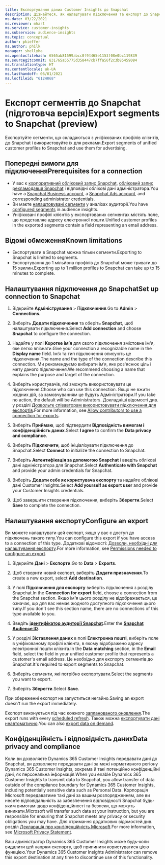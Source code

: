 ```yaml
---
title: Експортування даних Customer Insights до Snapchat
description: Дізнайтеся, як налаштувати підключення та експорт до Snapchat.
ms.date: 03/22/2021
ms.reviewer: mhart
ms.service: customer-insights
ms.subservice: audience-insights
ms.topic: conceptual
author: pkieffer
ms.author: philk
manager: shellyha
ms.openlocfilehash: 6565ab81599abcc0f94465e1153f08e0bc119839
ms.sourcegitcommit: 831765a55775d358447cb7ffa56f2c3b85459084
ms.translationtype: HT
ms.contentlocale: uk-UA
ms.lasthandoff: 06/01/2021
ms.locfileid: "6124068"
---
```

# <a name="export-segments-to-snapchat-preview"></a><span data-ttu-id="f2b17-103">Експорт сегментів до Snapchat (підготовча версія)</span><span class="sxs-lookup"><span data-stu-id="f2b17-103">Export segments to Snapchat (preview)</span></span>

<span data-ttu-id="f2b17-104">Експортуйте сегменти, що складаються з уніфікованих профілів клієнтів, до Snapchat і використовуйте їх для реклами.</span><span class="sxs-lookup"><span data-stu-id="f2b17-104">Export segments of unified customer profiles to Snapchat and use them for advertising.</span></span> 

## <a name="prerequisites-for-a-connection"></a><span data-ttu-id="f2b17-105">Попередні вимоги для підключення</span><span class="sxs-lookup"><span data-stu-id="f2b17-105">Prerequisites for a connection</span></span>

-   <span data-ttu-id="f2b17-106">У вас є [корпоративний обліковий запис Snapchat](https://business.snapchat.com/), [обліковий запис рекламодавця Snapchat](https://ads.snapchat.com/) і відповідні облікові дані адміністратора.</span><span class="sxs-lookup"><span data-stu-id="f2b17-106">You have a [Snapchat Business account](https://business.snapchat.com/), a [Snapchat Ads account](https://ads.snapchat.com/), and corresponding administrator credentials.</span></span>
-   <span data-ttu-id="f2b17-107">Ви маєте [налаштовувані сегменти](segments.md) у аналізах аудиторії.</span><span class="sxs-lookup"><span data-stu-id="f2b17-107">You have [configured segments](segments.md) in audience insights.</span></span>
-   <span data-ttu-id="f2b17-108">Уніфіковані профілі клієнтів у експортованих сегментах містять поле, що представляє адресу електронної пошти.</span><span class="sxs-lookup"><span data-stu-id="f2b17-108">Unified customer profiles in the exported segments contain a field representing an email address.</span></span>

## <a name="known-limitations"></a><span data-ttu-id="f2b17-109">Відомі обмеження</span><span class="sxs-lookup"><span data-stu-id="f2b17-109">Known limitations</span></span>

- <span data-ttu-id="f2b17-110">Експортувати в Snapchat можна тільки сегменти.</span><span class="sxs-lookup"><span data-stu-id="f2b17-110">Exporting to Snapchat is limited to segments.</span></span>
- <span data-ttu-id="f2b17-111">Експортування до 1 мільйона профілів до Snapchat може тривати до 15 хвилин.</span><span class="sxs-lookup"><span data-stu-id="f2b17-111">Exporting up to 1 million profiles to Snapchat can take up to 15 minutes to complete.</span></span> 

## <a name="set-up-connection-to-snapchat"></a><span data-ttu-id="f2b17-112">Налаштування підключення до Snapchat</span><span class="sxs-lookup"><span data-stu-id="f2b17-112">Set up connection to Snapchat</span></span>

1. <span data-ttu-id="f2b17-113">Відкрийте **Адміністрування** > **Підключення**.</span><span class="sxs-lookup"><span data-stu-id="f2b17-113">Go to **Admin** > **Connections**.</span></span>

1. <span data-ttu-id="f2b17-114">Виберіть **Додати підключення** та оберіть **Snapchat**, щоб налаштувати підключення.</span><span class="sxs-lookup"><span data-stu-id="f2b17-114">Select **Add connection** and choose **Snapchat** to configure the connection.</span></span>

1. <span data-ttu-id="f2b17-115">Надайте у полі **Коротке ім’я** для свого підключення змістовне ім'я, яке легко впізнати.</span><span class="sxs-lookup"><span data-stu-id="f2b17-115">Give your connection a recognizable name in the **Display name** field.</span></span> <span data-ttu-id="f2b17-116">Ім’я та тип підключення описують це підключення.</span><span class="sxs-lookup"><span data-stu-id="f2b17-116">The name and the type of the connection describe this connection.</span></span> <span data-ttu-id="f2b17-117">Ми рекомендуємо вибирати ім’я, яке роз'яснює ціль і мету даного підключення.</span><span class="sxs-lookup"><span data-stu-id="f2b17-117">We recommend choosing a name that explains the purpose and target of the connection.</span></span>

1. <span data-ttu-id="f2b17-118">Виберіть користувачів, які зможуть використовувати це підключення.</span><span class="sxs-lookup"><span data-stu-id="f2b17-118">Choose who can use this connection.</span></span> <span data-ttu-id="f2b17-119">Якщо не вжити жодних дій, за замовчуванням це будуть Адміністратори.</span><span class="sxs-lookup"><span data-stu-id="f2b17-119">If you take no action, the default will be Administrators.</span></span> <span data-ttu-id="f2b17-120">Докладніші відомості див. у розділі [Дозвольте співавторам використовувати підключення для експортів](connections.md#allow-contributors-to-use-a-connection-for-exports).</span><span class="sxs-lookup"><span data-stu-id="f2b17-120">For more information, see [Allow contributors to use a connection for exports](connections.md#allow-contributors-to-use-a-connection-for-exports).</span></span>

1. <span data-ttu-id="f2b17-121">Виберіть **Приймаю**, щоб підтвердити **Відповідність вимогам і конфіденційність даних**.</span><span class="sxs-lookup"><span data-stu-id="f2b17-121">Select **I agree** to confirm the **Data privacy and compliance**.</span></span>

1. <span data-ttu-id="f2b17-122">Виберіть **Підключити**, щоб ініціалізувати підключення до Snapchat.</span><span class="sxs-lookup"><span data-stu-id="f2b17-122">Select **Connect** to initialize the connection to Snapchat.</span></span>

1. <span data-ttu-id="f2b17-123">Виберіть **Автентифікація за допомогою Snapchat** і введіть облікові дані адміністратора для Snapchat.</span><span class="sxs-lookup"><span data-stu-id="f2b17-123">Select **Authenticate with Snapchat** and provide your admin credentials for Snapchat.</span></span> 

1. <span data-ttu-id="f2b17-124">Виберіть **Додати себе як користувача експорту** та надайте облікові дані Customer Insights.</span><span class="sxs-lookup"><span data-stu-id="f2b17-124">Select **Add yourself as export user** and provide your Customer Insights credentials.</span></span>

1. <span data-ttu-id="f2b17-125">Щоб завершити створення підключення, виберіть **Зберегти**.</span><span class="sxs-lookup"><span data-stu-id="f2b17-125">Select **Save** to complete the connection.</span></span>

## <a name="configure-an-export"></a><span data-ttu-id="f2b17-126">Налаштування експорту</span><span class="sxs-lookup"><span data-stu-id="f2b17-126">Configure an export</span></span>

<span data-ttu-id="f2b17-127">Ви можете налаштувати цей експорт, якщо у вас є доступ до підключень такого типу.</span><span class="sxs-lookup"><span data-stu-id="f2b17-127">You can configure this export if you have access to a connection of this type.</span></span> <span data-ttu-id="f2b17-128">Додаткові відомості: [Дозволи, необхідні для налаштування експорту](export-destinations.md#set-up-a-new-export).</span><span class="sxs-lookup"><span data-stu-id="f2b17-128">For more information, see [Permissions needed to configure an export](export-destinations.md#set-up-a-new-export).</span></span>

1. <span data-ttu-id="f2b17-129">Відкрийте **Дані** > **Експорти**.</span><span class="sxs-lookup"><span data-stu-id="f2b17-129">Go to **Data** > **Exports**.</span></span>

1. <span data-ttu-id="f2b17-130">Щоб створити новий експорт, виберіть **Додати призначення**.</span><span class="sxs-lookup"><span data-stu-id="f2b17-130">To create a new export, select **Add destination**.</span></span>

1. <span data-ttu-id="f2b17-131">У полі **Підключення для експорту** виберіть підключення з розділу Snapchat.</span><span class="sxs-lookup"><span data-stu-id="f2b17-131">In the **Connection for export** field, choose a connection from the Snapchat section.</span></span> <span data-ttu-id="f2b17-132">Якщо ім'я цього розділу не відображається, це означає, що для вас немає жодного доступного підключення цього типу.</span><span class="sxs-lookup"><span data-stu-id="f2b17-132">If you don't see this section name, there are no connections of this type available to you.</span></span>

1. <span data-ttu-id="f2b17-133">Введіть [**ідентифікатор аудиторії Snapchat**](https://businesshelp.snapchat.com/s/article/custom-audiences).</span><span class="sxs-lookup"><span data-stu-id="f2b17-133">Enter the [**Snapchat Audience ID**](https://businesshelp.snapchat.com/s/article/custom-audiences).</span></span>

1. <span data-ttu-id="f2b17-134">У розділі **Зіставлення даних** в полі **Електронна пошті**, виберіть поле в уніфікованому профілі клієнта, в якому відображено адресу електронної пошти клієнта.</span><span class="sxs-lookup"><span data-stu-id="f2b17-134">In the **Data matching** section, in the **Email** field, select the field in your unified customer profile that represents a customer's email address.</span></span> <span data-ttu-id="f2b17-135">Це необхідно для експорту сегментів до Snapchat.</span><span class="sxs-lookup"><span data-stu-id="f2b17-135">It's required to export segments to Snapchat.</span></span>

1. <span data-ttu-id="f2b17-136">Виберіть сегменти, які потрібно експортувати.</span><span class="sxs-lookup"><span data-stu-id="f2b17-136">Select the segments you want to export.</span></span> 

1. <span data-ttu-id="f2b17-137">Виберіть **Зберегти**.</span><span class="sxs-lookup"><span data-stu-id="f2b17-137">Select **Save**.</span></span>

<span data-ttu-id="f2b17-138">При збереженні експорт не запуститься негайно.</span><span class="sxs-lookup"><span data-stu-id="f2b17-138">Saving an export doesn't run the export immediately.</span></span>

<span data-ttu-id="f2b17-139">Експорт виконується під час кожного [запланованого оновлення](system.md#schedule-tab).</span><span class="sxs-lookup"><span data-stu-id="f2b17-139">The export runs with every [scheduled refresh](system.md#schedule-tab).</span></span> <span data-ttu-id="f2b17-140">Також можна [експортувати дані неавтоматично](export-destinations.md#run-exports-on-demand).</span><span class="sxs-lookup"><span data-stu-id="f2b17-140">You can also [export data on demand](export-destinations.md#run-exports-on-demand).</span></span> 


## <a name="data-privacy-and-compliance"></a><span data-ttu-id="f2b17-141">Конфіденційність і відповідність даних</span><span class="sxs-lookup"><span data-stu-id="f2b17-141">Data privacy and compliance</span></span>

<span data-ttu-id="f2b17-142">Коли ви дозволяєте Dynamics 365 Customer Insights передавати дані до Snapchat, ви дозволяєте передавати дані за межі нормативного регіону Dynamics 365 Customer Insights, зокрема й такі потенційно конфіденційні дані, як персональна інформація.</span><span class="sxs-lookup"><span data-stu-id="f2b17-142">When you enable Dynamics 365 Customer Insights to transmit data to Snapchat, you allow transfer of data outside of the compliance boundary for Dynamics 365 Customer Insights, including potentially sensitive data such as Personal Data.</span></span> <span data-ttu-id="f2b17-143">Корпорація Microsoft передаватиме такі дані за вашим розпорядженням, але ви несете відповідальність за забезпечення відповідності Snapchat будь-яким вимогам щодо конфіденційності та безпеки, що можуть виникати.</span><span class="sxs-lookup"><span data-stu-id="f2b17-143">Microsoft will transfer such data at your instruction, but you are responsible for ensuring that Snapchat meets any privacy or security obligations you may have.</span></span> <span data-ttu-id="f2b17-144">Для отримання додаткових відомостей див. розділ [Декларація про конфіденційність Microsoft](https://go.microsoft.com/fwlink/?linkid=396732).</span><span class="sxs-lookup"><span data-stu-id="f2b17-144">For more information, see [Microsoft Privacy Statement](https://go.microsoft.com/fwlink/?linkid=396732).</span></span>

<span data-ttu-id="f2b17-145">Ваш адміністратор Dynamics 365 Customer Insights може будь-коли видалити цей напрям експорту, щоб припинити користуватися цією функцією.</span><span class="sxs-lookup"><span data-stu-id="f2b17-145">Your Dynamics 365 Customer Insights Administrator can remove this export destination at any time to discontinue use of this functionality.</span></span>
